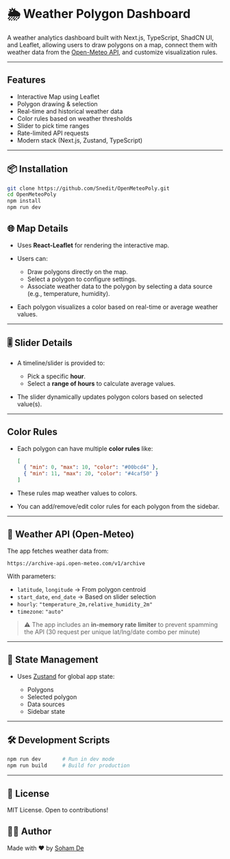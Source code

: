 

# 🌦️ Weather Polygon Dashboard

A weather analytics dashboard built with Next.js, TypeScript, ShadCN UI, and Leaflet, allowing users to draw polygons on a map, connect them with weather data from the [Open-Meteo API](https://open-meteo.com/), and customize visualization rules.

---

## Features

-  Interactive Map using Leaflet
-  Polygon drawing & selection
-  Real-time and historical weather data
-  Color rules based on weather thresholds
-  Slider to pick time ranges
-  Rate-limited API requests
-  Modern stack (Next.js, Zustand, TypeScript)

---

## 📦 Installation

```bash
git clone https://github.com/Snedit/OpenMeteoPoly.git
cd OpenMeteoPoly
npm install
npm run dev
````

## 🌐 Map Details

* Uses **React-Leaflet** for rendering the interactive map.
* Users can:

  * Draw polygons directly on the map.
  * Select a polygon to configure settings.
  * Associate weather data to the polygon by selecting a data source (e.g., temperature, humidity).
* Each polygon visualizes a color based on real-time or average weather values.

---

## 🎚️ Slider Details

* A timeline/slider is provided to:

  * Pick a specific **hour**.
  * Select a **range of hours** to calculate average values.
* The slider dynamically updates polygon colors based on selected value(s).

---

##  Color Rules

* Each polygon can have multiple **color rules** like:

  ```json
  [
    { "min": 0, "max": 10, "color": "#00bcd4" },
    { "min": 11, "max": 20, "color": "#4caf50" }
  ]
  ```
* These rules map weather values to colors.
* You can add/remove/edit color rules for each polygon from the sidebar.

---

## 📡 Weather API (Open-Meteo)

The app fetches weather data from:

```
https://archive-api.open-meteo.com/v1/archive
```

With parameters:

* `latitude`, `longitude` → From polygon centroid
* `start_date`, `end_date` → Based on slider selection
* `hourly`: `"temperature_2m,relative_humidity_2m"`
* `timezone`: `"auto"`

> ⚠️ The app includes an **in-memory rate limiter** to prevent spamming the API (30 request per unique lat/lng/date combo per minute)

---

## 🧠 State Management

* Uses [Zustand](https://github.com/pmndrs/zustand) for global app state:

  * Polygons
  * Selected polygon
  * Data sources
  * Sidebar state

---

## 🛠 Development Scripts

```bash
npm run dev       # Run in dev mode
npm run build     # Build for production
```

---
## 📜 License

MIT License. Open to contributions!



## 🧑‍💻 Author

Made with ❤️ by [Soham De](https://github.com/Snedit)


